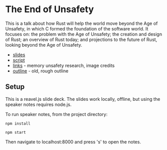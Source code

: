 # The End of Unsafety

This is a talk about how Rust will help the world move beyond the Age
of Unsafety, in which C formed the foundation of the software
world. It focuses on: the problem with the Age of Unsafety; the
creation and design of Rust; an overview of Rust today; and
projections to the future of Rust, looking beyond the Age of Unsafety.

- [slides](https://brson.github.io/the-end-of-unsafety)
- [script](script.md)
- [links](links.md) - memory unsafety research, image credits
- [outline](outline.md) - old, rough outline

## Setup

This is a reavel.js slide deck. The slides work locally, offline, but
using the speaker notes requires node.js.

To run speaker notes, from the project directory:

```
npm install
```

```
npm start
```

Then navigate to localhost:8000 and press 's' to open the notes.
